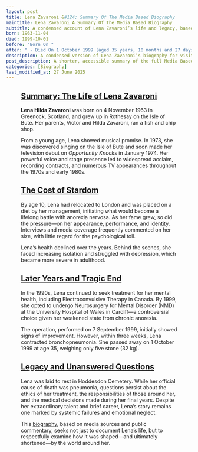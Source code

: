 ```yaml
---
layout: post
title: Lena Zavaroni &#124; Summary Of The Media Based Biography
maintitle: Lena Zavaroni A Summary Of The Media Based Biography
subtitle: A condensed account of Lena Zavaroni’s life and legacy, based on media coverage and public commentary.
born: 1963-11-04
died: 1999-10-01
before: "Born On "
after: " - Died On 1 October 1999 (aged 35 years, 10 months and 27 days)"
description: A condensed version of Lena Zavaroni’s biography for visitors who may find the full Media Based Biography too lengthy or intense.
post_description: A shorter, accessible summary of the full Media Based Biography of Lena Zavaroni.
categories: [Biography]
last_modified_at: 27 June 2025
---
```


<figure class="fig3"> <div class="CardLayout"> <div class="CardItem"> <h2 id="summary1" class="infobox"><a href="#summary1">Summary: The Life of Lena Zavaroni</a></h2> <div class="CardItem split"> <p><strong>Lena Hilda Zavaroni</strong> was born on 4 November 1963 in Greenock, Scotland, and grew up in Rothesay on the Isle of Bute. Her parents, Victor and Hilda Zavaroni, ran a fish and chip shop.</p> <p>From a young age, Lena showed musical promise. In 1973, she was discovered singing on the Isle of Bute and soon made her television debut on <em>Opportunity Knocks</em> in January 1974. Her powerful voice and stage presence led to widespread acclaim, recording contracts, and numerous TV appearances throughout the 1970s and early 1980s.</p> </div></div></div> </figure>

<figure class="fig3"> <div class="CardLayout"> <div class="CardItem"> <h2 id="summary2" class="infobox"><a href="#summary2">The Cost of Stardom</a></h2> <div class="CardItem split"> <p>By age 10, Lena had relocated to London and was placed on a diet by her management, initiating what would become a lifelong battle with anorexia nervosa. As her fame grew, so did the pressure—on her appearance, performance, and identity. Interviews and media coverage frequently commented on her size, with little regard for the psychological toll.</p> <p>Lena’s health declined over the years. Behind the scenes, she faced increasing isolation and struggled with depression, which became more severe in adulthood.</p> </div></div></div> </figure>

<figure class="fig3"> <div class="CardLayout"> <div class="CardItem"> <h2 id="summary3" class="infobox"><a href="#summary3">Later Years and Tragic End</a></h2> <div class="CardItem split"> <p>In the 1990s, Lena continued to seek treatment for her mental health, including Electroconvulsive Therapy in Canada. By 1999, she opted to undergo Neurosurgery for Mental Disorder (NMD) at the University Hospital of Wales in Cardiff—a controversial choice given her weakened state from chronic anorexia.</p> <p>The operation, performed on 7 September 1999, initially showed signs of improvement. However, within three weeks, Lena contracted bronchopneumonia. She passed away on 1 October 1999 at age 35, weighing only five stone (32 kg).</p> </div></div></div> </figure>

<figure class="fig3"> <div class="CardLayout"> <div class="CardItem"> <h2 id="summary4" class="infobox"><a href="#summary4">Legacy and Unanswered Questions</a></h2> <div class="CardItem split"> <p>Lena was laid to rest in Hoddesdon Cemetery. While her official cause of death was pneumonia, questions persist about the ethics of her treatment, the responsibilities of those around her, and the medical decisions made during her final years. Despite her extraordinary talent and brief career, Lena’s story remains one marked by systemic failures and emotional neglect.</p> <p>This <a href="/1963-11-04-lena-zavaroni">biography</a>, based on media sources and public commentary, seeks not just to document Lena’s life, but to respectfully examine how it was shaped—and ultimately shortened—by the world around her.</p> </div></div></div> </figure>

